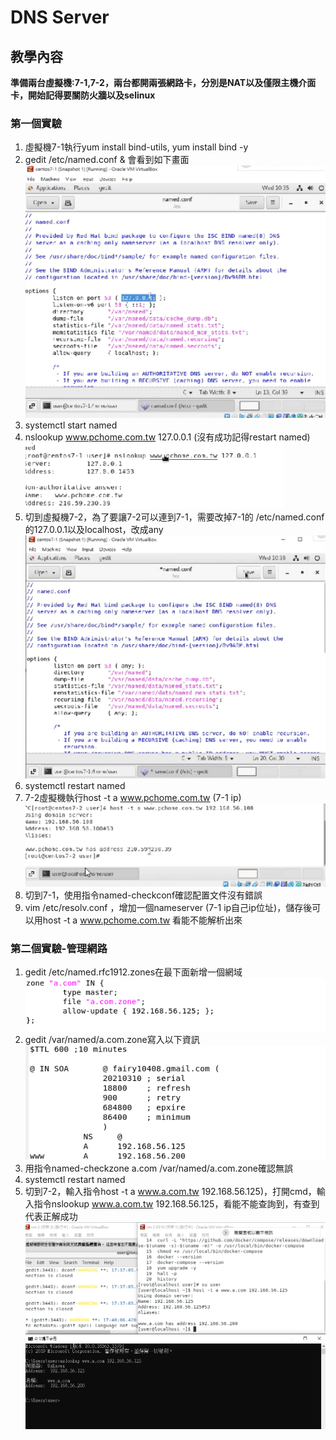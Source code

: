# DNS Server

## 教學內容

**準備兩台虛擬機:7-1,7-2，兩台都開兩張網路卡，分別是NAT以及僅限主機介面卡，開始記得要關防火牆以及selinux**  

### 第一個實驗  
1. 虛擬機7-1執行yum install bind-utils, yum install bind -y
2. gedit /etc/named.conf & 會看到如下畫面  
![image](https://github.com/fairy042026/109-linux-/blob/main/0310%E4%B8%8A%E8%AA%B2%E5%85%A7%E5%AE%B9/%E8%9E%A2%E5%B9%95%E6%93%B7%E5%8F%96%E7%95%AB%E9%9D%A2%20(426).png)
3. systemctl start named
4. nslookup www.pchome.com.tw 127.0.0.1 (沒有成功記得restart named)   
![image](https://github.com/fairy042026/109-linux-/blob/main/0310%E4%B8%8A%E8%AA%B2%E5%85%A7%E5%AE%B9/%E8%9E%A2%E5%B9%95%E6%93%B7%E5%8F%96%E7%95%AB%E9%9D%A2%20(428).png)
5. 切到虛擬機7-2，為了要讓7-2可以連到7-1，需要改掉7-1的 /etc/named.conf的127.0.0.1以及localhost，改成any  
![image](https://github.com/fairy042026/109-linux-/blob/main/0310%E4%B8%8A%E8%AA%B2%E5%85%A7%E5%AE%B9/%E8%9E%A2%E5%B9%95%E6%93%B7%E5%8F%96%E7%95%AB%E9%9D%A2%20(430).png)  
6. systemctl restart named 
7. 7-2虛擬機執行host -t a www.pchome.com.tw (7-1 ip)  
![image](https://github.com/fairy042026/109-linux-/blob/main/0310%E4%B8%8A%E8%AA%B2%E5%85%A7%E5%AE%B9/%E8%9E%A2%E5%B9%95%E6%93%B7%E5%8F%96%E7%95%AB%E9%9D%A2%20(432).png)
8. 切到7-1，使用指令named-checkconf確認配置文件沒有錯誤
9. vim /etc/resolv.conf ，增加一個nameserver (7-1 ip自己ip位址)，儲存後可以用host -t a www.pchome.com.tw 看能不能解析出來

### 第二個實驗-管理網路    
1. gedit /etc/named.rfc1912.zones在最下面新增一個網域  
![image](https://github.com/fairy042026/109-linux-/blob/main/0310%E4%B8%8A%E8%AA%B2%E5%85%A7%E5%AE%B9/%E8%9E%A2%E5%B9%95%E6%93%B7%E5%8F%96%E7%95%AB%E9%9D%A2%20(443).png)  
2. gedit /var/named/a.com.zone寫入以下資訊  
![image](https://github.com/fairy042026/109-linux-/blob/main/0310%E4%B8%8A%E8%AA%B2%E5%85%A7%E5%AE%B9/%E8%9E%A2%E5%B9%95%E6%93%B7%E5%8F%96%E7%95%AB%E9%9D%A2%20(445).png)  
3. 用指令named-checkzone a.com /var/named/a.com.zone確認無誤  
4. systemctl restart named  
5. 切到7-2，輸入指令host -t a www.a.com.tw 192.168.56.125)，打開cmd，輸入指令nslookup www.a.com.tw 192.168.56.125，看能不能查詢到，有查到代表正解成功  
![image](https://github.com/fairy042026/109-linux-/blob/main/0310%E4%B8%8A%E8%AA%B2%E5%85%A7%E5%AE%B9/%E8%9E%A2%E5%B9%95%E6%93%B7%E5%8F%96%E7%95%AB%E9%9D%A2%20(435).png)






